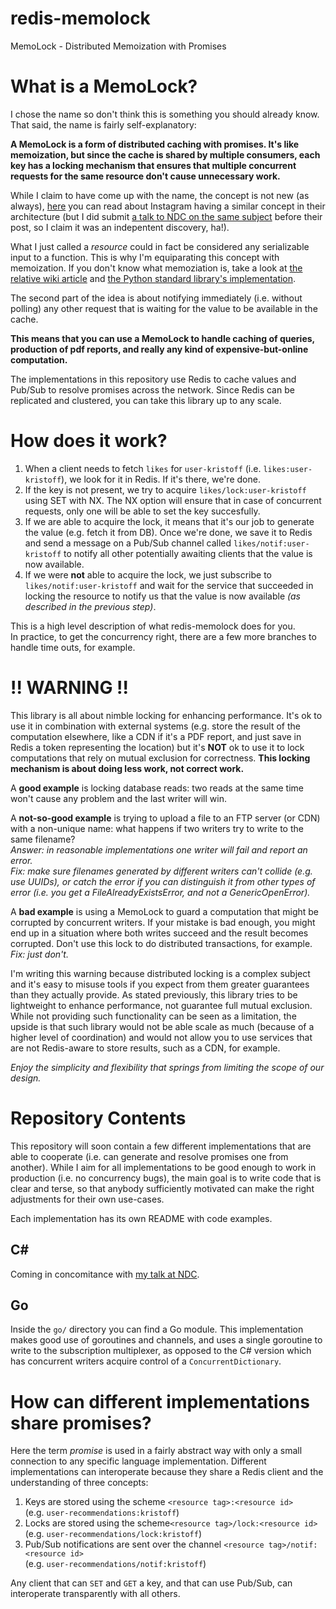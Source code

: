 # redis-memolock
 MemoLock - Distributed Memoization with Promises 

# What is a MemoLock?
I chose the name so don't think this is something you should already know.
That said, the name is fairly self-explanatory:

**A MemoLock is a form of distributed caching with promises. It's like memoization, but 
since the cache is shared by multiple consumers, each key has a locking mechanism that
ensures that multiple concurrent requests for the same resource don't cause unnecessary
work.**

While I claim to have come up with the name, the concept is not new (as always), 
    [here](https://instagram-engineering.com/thundering-herds-promises-82191c8af57d) 
you can read about Instagram having a similar concept in their architecture (but I did submit 
    [a talk to NDC on the same subject](https://ndcoslo.com/talk/solving-tricky-coordination-problems-in-stateless-net-services/) 
before their post, so I claim it was an indepentent discovery, ha!).

What I just called a *resource* could in fact be considered any serializable input to a
function. This is why I'm equiparating this concept with memoization.
If you don't know what memoziation is, take a look at 
    [the relative wiki article](https://en.wikipedia.org/wiki/Memoization) 
and 
    [the Python standard library's implementation](https://docs.python.org/3/library/functools.html#functools.lru_cache).

The second part of the idea is about notifying immediately (i.e. without polling)
any other request that is waiting for the value to be available in the cache.

**This means that you can use a MemoLock to handle caching of queries, production of pdf reports,
and really any kind of expensive-but-online computation.**

The implementations in this repository use Redis to cache values and Pub/Sub to resolve
promises across the network. Since Redis can be replicated and clustered, you can take this 
library up to any scale.

# How does it work?
1. When a client needs to fetch `likes` for `user-kristoff` (i.e. `likes:user-kristoff`), we look for it in Redis. If it's there, we're done.
2. If the key is not present, we try to acquire `likes/lock:user-kristoff` using SET with NX. The NX option will ensure that in case of concurrent requests, only one will be able to set the key succesfully.
3. If we are able to acquire the lock, it means that it's our job to generate the value (e.g. fetch it from DB). Once we're done, we save it to Redis and send a message on a Pub/Sub channel called `likes/notif:user-kristoff` to notify all other potentially awaiting clients that the value is now available.
4. If we were **not** able to acquire the lock, we just subscribe to `likes/notif:user-kristoff` and wait for the service that succeeded in locking the resource to notify us that the value is now available *(as described in the previous step)*.

This is a high level description of what redis-memolock does for you.\
In practice, to get the concurrency right, there are a few more branches to handle time outs, for example.

# !! WARNING !!
This library is all about nimble locking for enhancing performance. It's ok to use it in combination
with external systems (e.g. store the result of the computation elsewhere, like a CDN if it's a PDF
report, and just save in Redis a token representing the location) but it's **NOT** ok to use it to 
lock computations that rely on mutual exclusion for correctness. **This locking mechanism is about 
doing less work, not correct work.** 

A **good example** is locking database reads: two reads at the same time won't cause any problem
and the last writer will win.

A **not-so-good example** is trying to upload a file to an FTP server (or CDN) with a non-unique name: 
what happens if two writers try to write to the same filename?\
*Answer: in reasonable implementations one writer will fail and report an error.*\
*Fix: make sure filenames generated by different writers can't collide (e.g. use UUIDs), or catch the 
error if you can distinguish it from other types of error (i.e. you get a FileAlreadyExistsError, and 
not a GenericOpenError).*

A **bad example** is using a MemoLock to guard a computation that might be corrupted by concurrent
writers. If your mistake is bad enough, you might end up in a situation where both writes succeed
and the result becomes corrupted. Don't use this lock to do distributed transactions, for example.\
*Fix: just don't.*

I'm writing this warning because distributed locking is a complex subject and it's easy to misuse
tools if you expect from them greater guarantees than they actually provide. As stated previously,
this library tries to be lightweight to enhance performance, not guarantee full mutual exclusion.
While not providing such functionality can be seen as a limitation, the upside is that such library
would not be able scale as much (because of a higher level of coordination) and would not allow you
to use services that are not Redis-aware to store results, such as a CDN, for example.

*Enjoy the simplicity and flexibility that springs from limiting the scope of our design.*

# Repository Contents
This repository will soon contain a few different implementations that are able to cooperate
(i.e. can generate and resolve promises one from another). While I aim for all implementations
to be good enough to work in production (i.e. no concurrency bugs), the main goal is to write
code that is clear and terse, so that anybody sufficiently motivated can make the right 
adjustments for their own use-cases.

Each implementation has its own README with code examples.

## C#
Coming in concomitance with [my talk at NDC](https://ndcoslo.com/talk/solving-tricky-coordination-problems-in-stateless-net-services/).

## Go
Inside the `go/` directory you can find a Go module. This implementation makes good use of 
goroutines and channels, and uses a single goroutine to write to the subscription multiplexer,
as opposed to the C# version which has concurrent writers acquire control of a `ConcurrentDictionary`.

# How can different implementations share promises?
Here the term *promise* is used in a fairly abstract way with only a small connection to any specific language implementation.
Different implementations can interoperate because they share a Redis client and the understanding of three concepts:

1. Keys are stored using the scheme `<resource tag>:<resource id>`\
   (e.g. `user-recommendations:kristoff`)
2. Locks are stored using the scheme`<resource tag>/lock:<resource id>`\
   (e.g. `user-recommendations/lock:kristoff`)
3. Pub/Sub notifications are sent over the channel `<resource tag>/notif:<resource id>`\
   (e.g. `user-recommendations/notif:kristoff`)

Any client that can `SET` and `GET` a key, and that can use Pub/Sub, can interoperate transparently with all others.